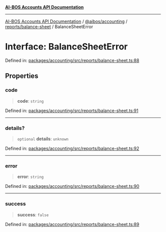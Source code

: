 [**AI-BOS Accounts API Documentation**](../../../../../README.md)

***

[AI-BOS Accounts API Documentation](../../../../../README.md) / [@aibos/accounting](../../../README.md) / [reports/balance-sheet](../README.md) / BalanceSheetError

# Interface: BalanceSheetError

Defined in: [packages/accounting/src/reports/balance-sheet.ts:88](https://github.com/pohlai88/accounts/blob/48103fb36d28b2b9bfb33472b6de2f719773cde9/packages/accounting/src/reports/balance-sheet.ts#L88)

## Properties

### code

> **code**: `string`

Defined in: [packages/accounting/src/reports/balance-sheet.ts:91](https://github.com/pohlai88/accounts/blob/48103fb36d28b2b9bfb33472b6de2f719773cde9/packages/accounting/src/reports/balance-sheet.ts#L91)

***

### details?

> `optional` **details**: `unknown`

Defined in: [packages/accounting/src/reports/balance-sheet.ts:92](https://github.com/pohlai88/accounts/blob/48103fb36d28b2b9bfb33472b6de2f719773cde9/packages/accounting/src/reports/balance-sheet.ts#L92)

***

### error

> **error**: `string`

Defined in: [packages/accounting/src/reports/balance-sheet.ts:90](https://github.com/pohlai88/accounts/blob/48103fb36d28b2b9bfb33472b6de2f719773cde9/packages/accounting/src/reports/balance-sheet.ts#L90)

***

### success

> **success**: `false`

Defined in: [packages/accounting/src/reports/balance-sheet.ts:89](https://github.com/pohlai88/accounts/blob/48103fb36d28b2b9bfb33472b6de2f719773cde9/packages/accounting/src/reports/balance-sheet.ts#L89)
